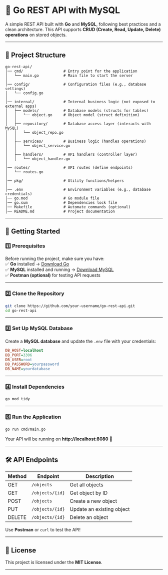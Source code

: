 
# 🚀 Go REST API with MySQL  

A simple REST API built with **Go** and **MySQL**, following best practices and a clean architecture. This API supports **CRUD (Create, Read, Update, Delete) operations** on stored objects.  

---

## 📌 Project Structure  

```
go-rest-api/
│── cmd/                  # Entry point for the application
│   └── main.go           # Main file to start the server
│
│── config/               # Configuration files (e.g., database settings)
│   └── config.go
│
│── internal/             # Internal business logic (not exposed to external apps)
│   ├── models/           # Database models (structs for tables)
│   │   └── object.go     # Object model (struct definition)
│   │
│   ├── repository/       # Database access layer (interacts with MySQL)
│   │   └── object_repo.go
│   │
│   ├── services/         # Business logic (handles operations)
│   │   └── object_service.go
│   │
│   ├── handlers/         # API handlers (controller layer)
│   │   └── object_handler.go
│
│── routes/               # API routes (define endpoints)
│   └── routes.go
│
│── pkg/                  # Utility functions/helpers
│
│── .env                  # Environment variables (e.g., database credentials)
│── go.mod                # Go module file
│── go.sum                # Dependencies lock file
│── Makefile              # Automate commands (optional)
│── README.md             # Project documentation
```

---

## 🏁 Getting Started  

### 1️⃣ Prerequisites  

Before running the project, make sure you have:  
✅ **Go** installed → [Download Go](https://go.dev/dl/)  
✅ **MySQL** installed and running → [Download MySQL](https://dev.mysql.com/downloads/)  
✅ **Postman (optional)** for testing API requests  

---

### 2️⃣ Clone the Repository  

```sh
git clone https://github.com/your-username/go-rest-api.git
cd go-rest-api
```

---

### 3️⃣ Set Up MySQL Database  

Create a **MySQL database** and update the `.env` file with your credentials:  

```ini
DB_HOST=localhost
DB_PORT=3306
DB_USER=root
DB_PASSWORD=yourpassword
DB_NAME=yourdatabase
```

---

### 4️⃣ Install Dependencies  

```sh
go mod tidy
```

---

### 5️⃣ Run the Application  

```sh
go run cmd/main.go
```

Your API will be running on **http://localhost:8080** 🎉  

---

## 🛠 API Endpoints  

| Method | Endpoint      | Description                 |
|--------|-------------|-----------------------------|
| GET    | `/objects`  | Get all objects             |
| GET    | `/objects/{id}` | Get object by ID         |
| POST   | `/objects`  | Create a new object         |
| PUT    | `/objects/{id}` | Update an existing object |
| DELETE | `/objects/{id}` | Delete an object         |

Use **Postman** or `curl` to test the API!  

---

## 📜 License  

This project is licensed under the **MIT License**.  

---
